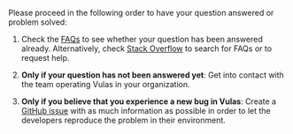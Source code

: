 Please proceed in the following order to have your question answered or problem solved:

1. Check the [FAQs](Troubleshooting) to see whether your question has been answered already. Alternatively, check [Stack Overflow](https://stackoverflow.com/questions/tagged/vulas) to search for FAQs or to request help.

2. **Only if your question has not been answered yet**: Get into contact with the team operating Vulas in your organization.

3. **Only if you believe that you experience a new bug in Vulas**: Create a [GitHub issue]() with as much information as possible in order to let the developers reproduce the problem in their environment.
